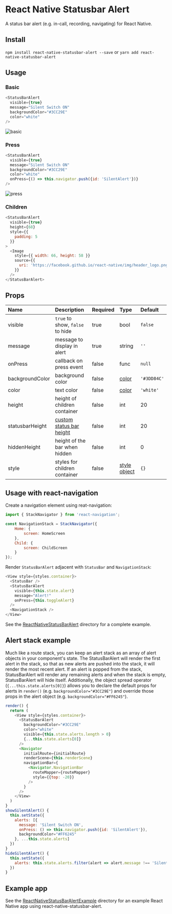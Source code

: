 # React Native Statusbar Alert

A status bar alert (e.g. in-call, recording, navigating) for React Native.

## Install

`npm install react-native-statusbar-alert --save` or `yarn add react-native-statusbar-alert`

## Usage

### Basic

```js
<StatusBarAlert
  visible={true}
  message="Silent Switch ON"
  backgroundColor="#3CC29E"
  color="white"
/>
```

![basic](screenshots/react-native-statusbar-alert.mov.gif)


### Press

```js
<StatusBarAlert
  visible={true}
  message="Silent Switch ON"
  backgroundColor="#3CC29E"
  color="white"
  onPress={() => this.navigator.push({id: 'SilentAlert'})}
/>
```

![press](screenshots/react-native-statusbar-alert-press.mov.gif)

### Children

```js
<StatusBarAlert
  visible={true}
  height={68}
  style={{
    padding: 5
  }}
>
  <Image
    style={{ width: 66, height: 58 }}
    source={{
      uri: 'https://facebook.github.io/react-native/img/header_logo.png'
    }}
  />
</StatusBarAlert>
```

## Props

| Name            | Description                     | Required    | Type                      | Default
| :-------------  | :------------------------------ | :---------- | :------------------------ | :------
| visible         | `true` to show, `false` to hide | true        | bool                      | `false`
| message         | message to display in alert     | true        | string                    | `''`
| onPress         | callback on press event         | false       | func                      | `null`
| backgroundColor | background color                | false       | [color][1]                | `'#3DD84C'`
| color           | text color                      | false       | [color][1]                | `'white'`
| height          | height of children container    | false       | int                       | 20
| statusbarHeight | [custom status bar height][2]   | false       | int                       | 20
| hiddenHeight    | height of the bar when hidden   | false       | int                       | 0
| style           | styles for children container   | false       | [style object][3]         | `{}`

[1]: https://facebook.github.io/react-native/docs/colors.html  "React Native Colors"
[2]: https://github.com/brentvatne/react-native-status-bar-size "react-native-status-bar-size"
[3]: https://facebook.github.io/react-native/docs/style.html  "React Native Style"

## Usage with react-navigation

Create a navigation element using reat-navigation:

```js
import { StackNavigator } from 'react-navigation';
```

```js
const NavigationStack = StackNavigator({
	Home: {
		screen: HomeScreen
	},
	Child: {
		screen: ChildScreen
	}
});
```

Render `StatusBarAlert` adjacent with `StatusBar` and `NavigationStack`:

```js
<View style={styles.container}>
  <StatusBar />
  <StatusBarAlert
    visible={this.state.alert}
    message="Alert!"
    onPress={this.toggleAlert}
  />
  <NavigationStack />
</View>
```

See the [ReactNativeStatusBarAlert](/ReactNativeStatusBarAlert) directory for a complete example.

## Alert stack example

Much like a route stack, you can keep an alert stack as an array of alert objects in your component's state. The StatusBarAlert will render the first alert in the stack, so that as new alerts are pushed into the stack, it will render the most recent alert. If an alert is popped from the stack, StatusBarAlert will render any remaining alerts and when the stack is empty, StatusBarAlert will hide itself. Additionally, the object spread operator (`{...this.state.alerts[0]}`) allows you to declare the default props for alerts in `render()` (e.g. `backgroundColor="#3CC29E"`) and override those props in the alert object (e.g. `backgroundColor="#FF6245"`).

```js
render() {
  return (
    <View style={styles.container}>
      <StatusBarAlert
        backgroundColor="#3CC29E"
        color="white"
        visible={this.state.alerts.length > 0}
        {...this.state.alerts[0]}
      />
      <Navigator
        initialRoute={initialRoute}
        renderScene={this.renderScene}
        navigationBar={
          <Navigator.NavigationBar
            routeMapper={routeMapper}
            style={{top: -20}}
          />
        }
      />
    </View>
  )
}
showSilentAlert() {
  this.setState({
    alerts: [{
      message: 'Silent Switch ON',
      onPress: () => this.navigator.push({id: 'SilentAlert'}),
      backgroundColor="#FF6245"
    }, ...this.state.alerts]
  })
}
hideSilentAlert() {
  this.setState({
    alerts: this.state.alerts.filter(alert => alert.message !== 'Silent Switch ON')
  })
}
```

## Example app

See the [ReactNativeStatusBarAlertExample](https://github.com/gnestor/react-native-statusbar-alert/tree/master/ReactNativeStatusBarAlertExample) directory for an example React Native app using react-native-statusbar-alert.
